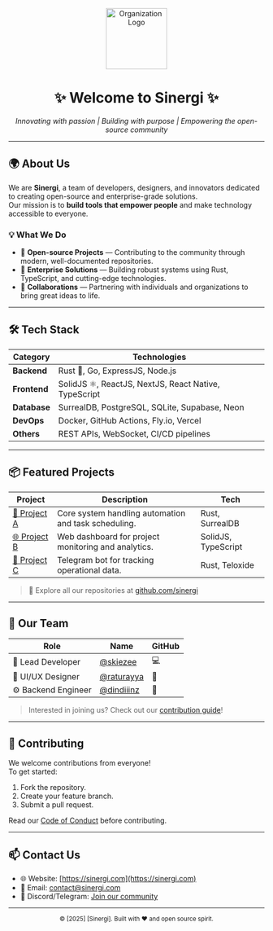 <!-- profile/README.md -->

<p align="center">
  <img src="https://your-org-logo-url.com/logo.png" width="120" alt="Organization Logo"/>
</p>

<h1 align="center">✨ Welcome to Sinergi ✨</h1>

<p align="center">
  <em>Innovating with passion | Building with purpose | Empowering the open-source community</em>
</p>

---

## 🌍 About Us

We are **Sinergi**, a team of developers, designers, and innovators dedicated to creating open-source and enterprise-grade solutions.  
Our mission is to **build tools that empower people** and make technology accessible to everyone.

### 💡 What We Do

- 🚀 **Open-source Projects** — Contributing to the community through modern, well-documented repositories.
- 🧱 **Enterprise Solutions** — Building robust systems using Rust, TypeScript, and cutting-edge technologies.
- 🤝 **Collaborations** — Partnering with individuals and organizations to bring great ideas to life.

---

## 🛠️ Tech Stack

| Category | Technologies |
|-----------|---------------|
| **Backend** | Rust 🦀, Go, ExpressJS, Node.js |
| **Frontend** | SolidJS ⚛️, ReactJS, NextJS, React Native, TypeScript |
| **Database** | SurrealDB, PostgreSQL, SQLite, Supabase, Neon |
| **DevOps** | Docker, GitHub Actions, Fly.io, Vercel |
| **Others** | REST APIs, WebSocket, CI/CD pipelines |

---

## 📦 Featured Projects

| Project | Description | Tech |
|----------|--------------|------|
| [📁 Project A](https://github.com/sinergi/project-a) | Core system handling automation and task scheduling. | Rust, SurrealDB |
| [🌐 Project B](https://github.com/sinergi/project-b) | Web dashboard for project monitoring and analytics. | SolidJS, TypeScript |
| [🤖 Project C](https://github.com/sinergi/project-c) | Telegram bot for tracking operational data. | Rust, Teloxide |

> 💬 Explore all our repositories at [github.com/sinergi](https://github.com/sinergi)

---

## 👥 Our Team

| Role | Name | GitHub |
|------|------|--------|
| 🧠 Lead Developer | [@skiezee](https://github.com/skiezee) | 💻 |
| 🎨 UI/UX Designer | [@raturayya](https://github.com/raturayya) | 🎨 |
| ⚙️ Backend Engineer | [@dindiiinz](https://github.com/dindiiinz) | 🦀 |

> Interested in joining us? Check out our [contribution guide](https://github.com/sinergi/.github/blob/main/CONTRIBUTING.md)!

---

## 🤝 Contributing

We welcome contributions from everyone!  
To get started:
1. Fork the repository.
2. Create your feature branch.
3. Submit a pull request.  

Read our [Code of Conduct](https://github.com/sinergi/.github/blob/main/CODE_OF_CONDUCT.md) before contributing.

---

## 📫 Contact Us

- 🌐 Website: [https://sinergi.com](https://sinergi.com)
- 💌 Email: [contact@sinergi.com](mailto:contact@sinergi.com)
- 💬 Discord/Telegram: [Join our community](https://t.me/sinergicommunity)

---

<p align="center">
  <sub>© [2025] [Sinergi]. Built with ❤️ and open source spirit.</sub>
</p>
